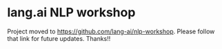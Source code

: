# lang.ai NLP workshop
Project moved to https://github.com/lang-ai/nlp-workshop. Please follow that link for future updates. Thanks!!
